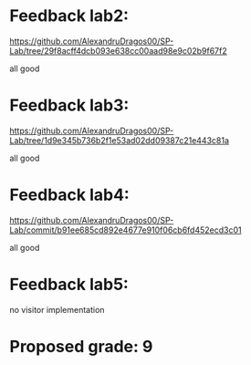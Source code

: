 # Feedback lab2:
https://github.com/AlexandruDragos00/SP-Lab/tree/29f8acff4dcb093e638cc00aad98e9c02b9f67f2

all good

# Feedback lab3:
https://github.com/AlexandruDragos00/SP-Lab/tree/1d9e345b736b2f1e53ad02dd09387c21e443c81a

all good

# Feedback lab4:
https://github.com/AlexandruDragos00/SP-Lab/commit/b91ee685cd892e4677e910f06cb6fd452ecd3c01

all good

# Feedback lab5:

no visitor implementation

# Proposed grade: 9
